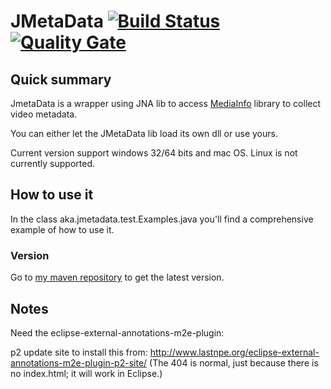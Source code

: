 # JMetaData [![Build Status](https://travis-ci.org/welle/JMetaData.svg?branch=master)](https://travis-ci.org/welle/JMetaData) [![Quality Gate](https://sonarcloud.io/api/badges/gate?key=aka.jmetadata:JMetadata)](https://sonarcloud.io/dashboard/index/aka.jmetadata:JMetadata) #

## Quick summary ##

JmetaData is a wrapper using JNA lib to access [MediaInfo](http://mediaarea.net/en/MediaInfo) library to collect video metadata. 

You can either let the JMetaData lib load its own dll or use yours.

Current version support windows 32/64 bits and mac OS. Linux is not currently supported.

## How to use it ##

In the class aka.jmetadata.test.Examples.java you'll find a comprehensive example of how to use it.

### Version

Go to [my maven repository](https://github.com/welle/maven-repository) to get the latest version.

## Notes
Need the eclipse-external-annotations-m2e-plugin: 

p2 update site to install this from: http://www.lastnpe.org/eclipse-external-annotations-m2e-plugin-p2-site/ (The 404 is normal, just because there is no index.html; it will work in Eclipse.)
